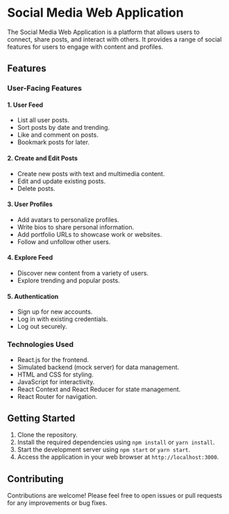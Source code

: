 # Social Media Web Application

The Social Media Web Application is a platform that allows users to connect, share posts, and interact with others. It provides a range of social features for users to engage with content and profiles.

## Features

### User-Facing Features

#### 1. User Feed

- List all user posts.
- Sort posts by date and trending.
- Like and comment on posts.
- Bookmark posts for later.

#### 2. Create and Edit Posts

- Create new posts with text and multimedia content.
- Edit and update existing posts.
- Delete posts.

#### 3. User Profiles

- Add avatars to personalize profiles.
- Write bios to share personal information.
- Add portfolio URLs to showcase work or websites.
- Follow and unfollow other users.

#### 4. Explore Feed

- Discover new content from a variety of users.
- Explore trending and popular posts.

#### 5. Authentication

- Sign up for new accounts.
- Log in with existing credentials.
- Log out securely.

### Technologies Used

- React.js for the frontend.
- Simulated backend (mock server) for data management.
- HTML and CSS for styling.
- JavaScript for interactivity.
- React Context and React Reducer for state management.
- React Router for navigation.

## Getting Started

1. Clone the repository.
2. Install the required dependencies using `npm install` or `yarn install`.
3. Start the development server using `npm start` or `yarn start`.
4. Access the application in your web browser at `http://localhost:3000`.

## Contributing

Contributions are welcome! Please feel free to open issues or pull requests for any improvements or bug fixes.
